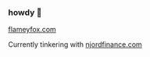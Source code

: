 ### howdy 👋

[flameyfox.com](https://flameyfox.com)

Currently tinkering with [njordfinance.com](https://njordfinance.com)

